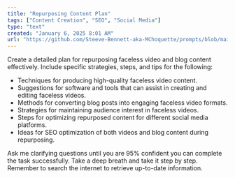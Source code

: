 ```yaml
---
title: "Repurposing Content Plan"
tags: ["Content Creation", "SEO", "Social Media"]
type: "text"
created: "January 6, 2025 8:01 AM"
url: "https://github.com/Steeve-Bennett-aka-MChoquette/prompts/blob/main/repurposing_content_plan.md"
---
```


Create a detailed plan for repurposing faceless video and blog content effectively. Include specific strategies, steps, and tips for the following:

- Techniques for producing high-quality faceless video content.
- Suggestions for software and tools that can assist in creating and editing faceless videos.
- Methods for converting blog posts into engaging faceless video formats.
- Strategies for maintaining audience interest in faceless videos.
- Steps for optimizing repurposed content for different social media platforms.
- Ideas for SEO optimization of both videos and blog content during repurposing.
  
Ask me clarifying questions until you are 95% confident you can complete the task successfully. Take a deep breath and take it step by step. Remember to search the internet to retrieve up-to-date information.